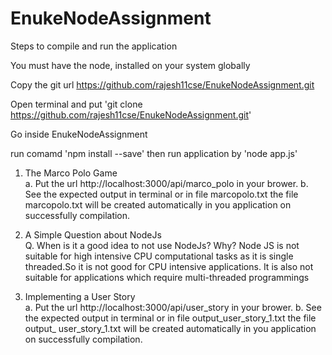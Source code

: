 # EnukeNodeAssignment

Steps to compile and run the application

You must have the node, installed on your system globally

Copy the git url https://github.com/rajesh11cse/EnukeNodeAssignment.git

Open terminal and put 'git clone https://github.com/rajesh11cse/EnukeNodeAssignment.git'

Go inside EnukeNodeAssignment

run comamd 'npm install --save' then run application by 'node app.js'


1. The Marco Polo Game  
    a. Put the url http://localhost:3000/api/marco_polo in your brower.
    b. See the expected output in terminal or in file marcopolo.txt the file marcopolo.txt 
       will be created automatically in you application on successfully compilation. 


2. A Simple Question about NodeJs  
    Q. When is it a good idea to not use NodeJs? Why?
       Node JS is not suitable for high intensive CPU computational tasks as it is single threaded.So it is not good for CPU intensive applications. It is also not suitable for applications which require multi-threaded programmings


3. Implementing a User Story  
    a. Put the url http://localhost:3000/api/user_story in your brower.
    b. See the expected output in terminal or in file output_user_story_1.txt the file output_   user_story_1.txt will be created automatically in you application on successfully 
       compilation.

